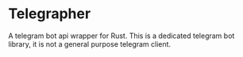 # Telegrapher

A telegram bot api wrapper for Rust.
This is a dedicated telegram bot library, it is not a general purpose telegram client.